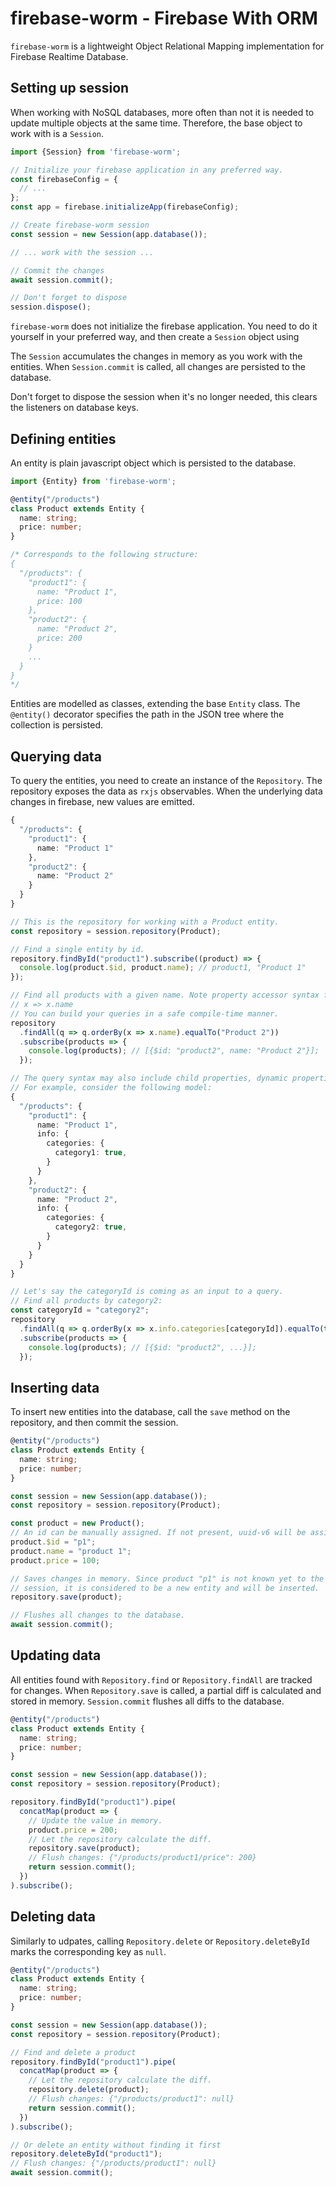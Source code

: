 # firebase-worm - Firebase With ORM

`firebase-worm` is a lightweight Object Relational Mapping implementation for 
Firebase Realtime Database.

## Setting up session

When working with NoSQL databases, more often than not it is needed to update multiple objects at the same time.
Therefore, the base object to work with is a `Session`.

```typescript
import {Session} from 'firebase-worm';

// Initialize your firebase application in any preferred way.
const firebaseConfig = {
  // ...
};
const app = firebase.initializeApp(firebaseConfig);

// Create firebase-worm session
const session = new Session(app.database());

// ... work with the session ...

// Commit the changes
await session.commit();

// Don't forget to dispose
session.dispose();
```

`firebase-worm` does not initialize the firebase application. You need to do it 
yourself in your preferred way, and then create a `Session` object using 

The `Session` accumulates the changes in memory as you work with the entities. When
`Session.commit` is called, all changes are persisted to the database.

Don't forget to dispose the session when it's no longer needed, this clears the 
listeners on database keys.

## Defining entities

An entity is plain javascript object which is persisted to the database.

```typescript
import {Entity} from 'firebase-worm';

@entity("/products")
class Product extends Entity {
  name: string;
  price: number;
}

/* Corresponds to the following structure:
{
  "/products": {
    "product1": {
      name: "Product 1", 
      price: 100
    },
    "product2": {
      name: "Product 2",
      price: 200
    }
    ...
  }
}
*/
```

Entities are modelled as classes, extending the base `Entity` class.
The `@entity()` decorator specifies the path in the JSON tree where the collection 
is persisted.

## Querying data

To query the entities, you need to create an instance of the `Repository`.
The repository exposes the data as `rxjs` observables. When the underlying data 
changes in firebase, new values are emitted.

```typescript
{
  "/products": {
    "product1": {
      name: "Product 1" 
    },
    "product2": {
      name: "Product 2"
    }
  }
}

// This is the repository for working with a Product entity.
const repository = session.repository(Product);

// Find a single entity by id.
repository.findById("product1").subscribe((product) => {
  console.log(product.$id, product.name); // product1, "Product 1"
});

// Find all products with a given name. Note property accessor syntax for the query:
// x => x.name
// You can build your queries in a safe compile-time manner.
repository
  .findAll(q => q.orderBy(x => x.name).equalTo("Product 2"))
  .subscribe(products => {
    console.log(products); // [{$id: "product2", name: "Product 2"}];
  });

// The query syntax may also include child properties, dynamic properties, etc.
// For example, consider the following model:
{
  "/products": {
    "product1": {
      name: "Product 1", 
      info: {
        categories: {
          category1: true,
        }
      }
    },
    "product2": {
      name: "Product 2",
      info: {
        categories: {
          category2: true,
        }
      }
    }
  }
}

// Let's say the categoryId is coming as an input to a query.
// Find all products by category2:
const categoryId = "category2";
repository
  .findAll(q => q.orderBy(x => x.info.categories[categoryId]).equalTo(true))
  .subscribe(products => {
    console.log(products); // [{$id: "product2", ...}];
  });
```

## Inserting data

To insert new entities into the database, call the `save` method on the repository,
and then commit the session.

```typescript
@entity("/products")
class Product extends Entity {
  name: string;
  price: number;
}

const session = new Session(app.database());
const repository = session.repository(Product);

const product = new Product();
// An id can be manually assigned. If not present, uuid-v6 will be assigned.
product.$id = "p1";
product.name = "product 1";
product.price = 100;

// Saves changes in memory. Since product "p1" is not known yet to the
// session, it is considered to be a new entity and will be inserted.
repository.save(product);

// Flushes all changes to the database.
await session.commit();
```

## Updating data

All entities found with `Repository.find` or `Repository.findAll` are tracked for
changes. When `Repository.save` is called, a partial diff is calculated and stored
in memory. `Session.commit` flushes all diffs to the database.

```typescript
@entity("/products")
class Product extends Entity {
  name: string;
  price: number;
}

const session = new Session(app.database());
const repository = session.repository(Product);

repository.findById("product1").pipe(
  concatMap(product => {
    // Update the value in memory.
    product.price = 200;
    // Let the repository calculate the diff.
    repository.save(product);
    // Flush changes: {"/products/product1/price": 200}
    return session.commit();
  })
).subscribe();
```

## Deleting data

Similarly to udpates, calling `Repository.delete` or `Repository.deleteById` marks
the corresponding key as `null`.

```typescript
@entity("/products")
class Product extends Entity {
  name: string;
  price: number;
}

const session = new Session(app.database());
const repository = session.repository(Product);

// Find and delete a product
repository.findById("product1").pipe(
  concatMap(product => {
    // Let the repository calculate the diff.
    repository.delete(product);
    // Flush changes: {"/products/product1": null}
    return session.commit();
  })
).subscribe();

// Or delete an entity without finding it first
repository.deleteById("product1");
// Flush changes: {"/products/product1": null}
await session.commit();
```
